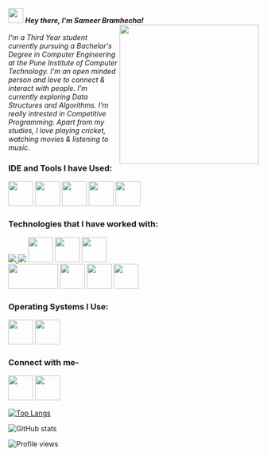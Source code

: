 

<i>
  <img src="https://camo.githubusercontent.com/e8e7b06ecf583bc040eb60e44eb5b8e0ecc5421320a92929ce21522dbc34c891/68747470733a2f2f6d656469612e67697068792e636f6d2f6d656469612f6876524a434c467a6361737252346961377a2f67697068792e676966" height="30px"> 
 <strong>Hey there, I'm Sameer Bramhecha!</strong>
 </i>
<div>
<img align="right" width="280" height="280" src="https://i.giphy.com/media/vhVqGkxDYxAaRbOWVp/giphy.gif" >   
 </div>
<br>
 <i> I'm a Third Year student currently pursuing a Bachelor's Degree in Computer Engineering at the Pune Institute of Computer Technology.
 I'm an open minded person and love to connect & interact with people.
 I’m currently exploring Data Structures and Algorithms.
 I'm really intrested in Competitive Programming.
 Apart from my studies, I love playing cricket, watching movies & listening to music.</i>


### IDE and Tools I have Used:
<div>
<img height="50" width="50" src="https://img.icons8.com/color/48/000000/visual-studio-code-2019.png"/> 
 <img height="50" width="50" src="https://colab.research.google.com/img/colab_favicon_256px.png"/> 
 <img height="50" width="50" src="https://img.icons8.com/color/48/000000/pycharm.png"/> 
 <img height="50" width="50" src="https://seeklogo.com/images/E/eclipse-logo-85FE4BEA34-seeklogo.com.png"/>
 <img height="50" width="50" src="https://upload.wikimedia.org/wikipedia/commons/thumb/3/38/Jupyter_logo.svg/66px-Jupyter_logo.svg.png?20190118024747">
 
</div>

    
### Technologies that I have worked with:
<div>
 <a href="https://www.java.com" target="_blank"> <img src="https://img.icons8.com/color/48/000000/java-coffee-cup-logo.png"/> </a>
 <img src="https://img.icons8.com/color/48/000000/c-plus-plus-logo.png" /> 
 <img height="50" width="50" src="https://img.icons8.com/color/48/000000/html-5.png" />  
 <img height="50" width="50" src="https://img.icons8.com/color/48/000000/css3.png" /> 
<img height="50" width="50" src="https://img.icons8.com/color/48/000000/bootstrap.png" />
 <br>
 <img height="50" width="100" src="https://www.vectorlogo.zone/logos/mongodb/mongodb-ar21.svg"/>
 <img height="50" width="50" src="https://www.vectorlogo.zone/logos/mysql/mysql-ar21.svg"/>
 <img height="50" width="50" src="https://www.svgrepo.com/show/303229/microsoft-sql-server-logo.svg"/>
<img height="50" width="50" src="https://img.icons8.com/color/48/000000/python.png" /> 
 
 
 </div>
 
### Operating Systems I Use:
<div>
   <img height="50" width="50" src="https://upload.wikimedia.org/wikipedia/commons/0/0a/Unofficial_Windows_logo_variant_-_2002%E2%80%932012_%28Multicolored%29.svg" /> 
  <img height="50" width="50" src="https://assets.ubuntu.com/v1/29985a98-ubuntu-logo32.png">
  </div>

 ### Connect with me-
[<img height = "50" width = "50" src="https://img.shields.io/badge/LinkedIn-0077B5?style=for-the-badge&logo=linkedin&logoColor=white" />](https://www.linkedin.com/in/sameer-b-103912129/)
[<img height="50" width="50" src="https://www.freepnglogos.com/uploads/logo-ig-png/logo-ig-instagram-new-logo-vector-download-13.png" />](https://www.instagram.com/sameer_bramhecha/)

[![Top Langs](https://github-readme-stats.vercel.app/api/top-langs/?username=SameerBramhecha)](https://github.com/anuraghazra/github-readme-stats) 

![GitHub stats](https://github-readme-stats.vercel.app/api?username=SameerBramhecha&show_icons=true)  

![Profile views](https://gpvc.arturio.dev/SameerBramhecha)  
